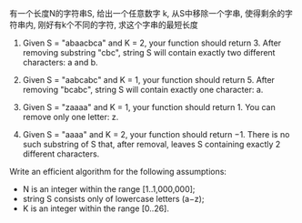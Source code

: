 有一个长度N的字符串S, 给出一个任意数字 k,  从S中移除一个字串, 使得剩余的字符串内, 刚好有k个不同的字符, 求这个字串的最短长度

1. Given S = "abaacbca" and K = 2, your function should return 3. After removing substring "cbc", string S will contain exactly two different characters: a and b.

2. Given S = "aabcabc" and K = 1, your function should return 5. After removing "bcabc", string S will contain exactly one character: a.

3. Given S = "zaaaa" and K = 1, your function should return 1. You can remove only one letter: z.

4. Given S = "aaaa" and K = 2, your function should return −1. There is no such substring of S that, after removal, leaves S containing exactly 2 different characters.

Write an efficient algorithm for the following assumptions:

- N is an integer within the range [1..1,000,000];
- string S consists only of lowercase letters (a−z);
- K is an integer within the range [0..26].
